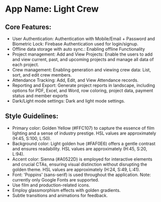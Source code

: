 # **App Name**: Light Crew

## Core Features:

- User Authentication: Authentication with Mobile/Email + Password and Biometric Lock: Firebase Authentication used for login/signup.
- Offline data storage with auto sync.: Enabling offline Functionality
- Project management: Add and View Projects: Enable the users to add and view current, past, and upcoming projects and manage all data of each project.
- Crew management: Enabling generation and viewing crew data: List, sort, and edit crew members.
- Attendance Tracking: Add, Edit, and View Attendance records.
- Reporting and Export: Generate project reports in landscape, including options for PDF, Excel, and Word, row coloring, project data, payment status and member exports
- Dark/Light mode settings: Dark and light mode settings.

## Style Guidelines:

- Primary color: Golden Yellow (#FFC107) to capture the essence of film lighting and a sense of industry prestige. HSL values are approximately (H:45, S:100, L:50).
- Background color: Light golden hue (#FAF0E6) offers a gentle contrast and ensures readability. HSL values are approximately (H:45, S:20, L:94).
- Accent color: Sienna (#A0522D) is employed for interactive elements and crucial CTAs, ensuring visual distinction without disrupting the golden theme. HSL values are approximately (H:24, S:49, L:41).
- Font: 'Poppins' (sans-serif) is used throughout the application. Note: currently only Google Fonts are supported.
- Use film and production-related icons.
- Employ glassmorphism effects with golden gradients.
- Subtle transitions and animations for feedback.
